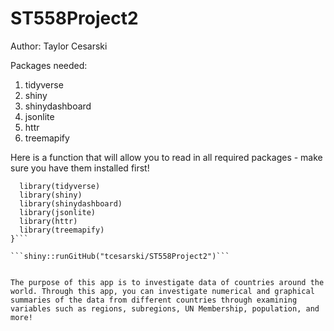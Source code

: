# ST558Project2
Author: Taylor Cesarski

Packages needed:
1. tidyverse
2. shiny
3. shinydashboard
4. jsonlite
5. httr
6. treemapify


Here is a function that will allow you to read in all required packages - make sure you have them installed first!

```read_in_pkgs <- function(){
  library(tidyverse)
  library(shiny)
  library(shinydashboard)
  library(jsonlite)
  library(httr)
  library(treemapify)
}```

```shiny::runGitHub("tcesarski/ST558Project2")```


The purpose of this app is to investigate data of countries around the world. Through this app, you can investigate numerical and graphical summaries of the data from different countries through examining variables such as regions, subregions, UN Membership, population, and more! 
